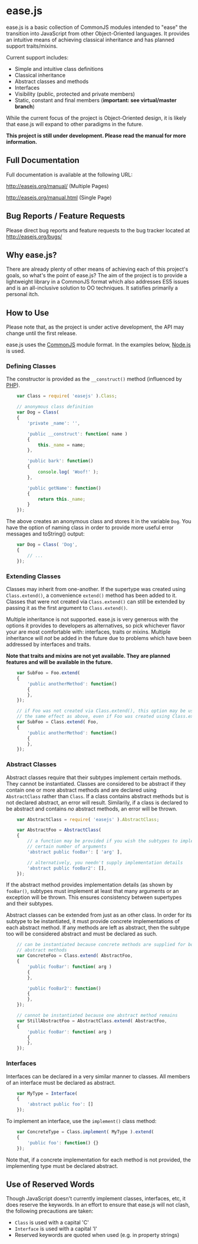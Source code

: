 # ease.js

ease.js is a basic collection of CommonJS modules intended to "ease" the
transition into JavaScript from other Object-Oriented languages. It provides an
intuitive means of achieving classical inheritance and has planned support
traits/mixins.

Current support includes:

* Simple and intuitive class definitions
* Classical inheritance
* Abstract classes and methods
* Interfaces
* Visibility (public, protected and private members)
* Static, constant and final members (**important: see virtual/master branch**)

While the current focus of the project is Object-Oriented design, it is likely
that ease.js will expand to other paradigms in the future.

**This project is still under development. Please read the manual for more
information.**

## Full Documentation
Full documentation is available at the following URL:

http://easejs.org/manual/ (Multiple Pages)

http://easejs.org/manual.html (Single Page)

## Bug Reports / Feature Requests
Please direct bug reports and feature requests to the bug tracker located at
http://easejs.org/bugs/

## Why ease.js?
There are already plenty of other means of achieving each of this project's
goals, so what's the point of ease.js? The aim of the project is to provide a
lightweight library in a CommonJS format which also addresses ES5 issues and is
an all-inclusive solution to OO techniques. It satisfies primarily a personal
itch.


## How to Use
Please note that, as the project is under active development, the API may change
until the first release.

ease.js uses the [CommonJS](http://commonjs.org) module format. In the
examples below, [Node.js](http://nodejs.org) is used.

### Defining Classes
The constructor is provided as the `__construct()` method (influenced by
[PHP](http://php.net)).

````javascript
    var Class = require( 'easejs' ).Class;

    // anonymous class definition
    var Dog = Class(
    {
        'private _name': '',

        'public __construct': function( name )
        {
            this._name = name;
        },

        'public bark': function()
        {
            console.log( 'Woof!' );
        },

        'public getName': function()
        {
            return this._name;
        }
    });
````

The above creates an anonymous class and stores it in the variable ``Dog``. You
have the option of naming class in order to provide more useful error messages
and toString() output:

````javascript
    var Dog = Class( 'Dog',
    {
        // ...
    });
````

### Extending Classes
Classes may inherit from one-another. If the supertype was created using
`Class.extend()`, a convenience `extend()` method has been added to it. Classes
that were not created via `Class.extend()` can still be extended by passing it
as the first argument to `Class.extend()`.

Multiple inheritance is not supported. ease.js is very generous with the options
it provides to developers as alternatives, so pick whichever flavor your are
most comfortable with: interfaces, traits or mixins. Multiple inheritance will
*not* be added in the future due to problems which have been addressed by
interfaces and traits.

**Note that traits and mixins are not yet available. They are
planned features and will be available in the future.**

````javascript
    var SubFoo = Foo.extend(
    {
        'public anotherMethod': function()
        {
        },
    });

    // if Foo was not created via Class.extend(), this option may be used (has
    // the same effect as above, even if Foo was created using Class.extend())
    var SubFoo = Class.extend( Foo,
    {
        'public anotherMethod': function()
        {
        },
    });
````

### Abstract Classes
Abstract classes require that their subtypes implement certain methods. They
cannot be instantiated. Classes are considered to be abstract if they contain
one or more abstract methods and are declared using `AbstractClass` rather than
`Class`. If a class contains abstract methods but is not declared abstract, an
error will result. Similarily, if a class is declared to be abstract and
contains *no* abstract methods, an error will be thrown.

````javascript
    var AbstractClass = require( 'easejs' ).AbstractClass;

    var AbstractFoo = AbstractClass(
    {
        // a function may be provided if you wish the subtypes to implement a
        // certain number of arguments
        'abstract public fooBar': [ 'arg' ],

        // alternatively, you needn't supply implementation details
        'abstract public fooBar2': [],
    });
````

If the abstract method provides implementation details (as shown by
`fooBar()`, subtypes must implement at least that many arguments or an exception
will be thrown. This ensures consistency between supertypes and their subtypes.

Abstract classes can be extended from just as an other class. In order for its
subtype to be instantiated, it must provide concrete implementations of each
abstract method. If any methods are left as abstract, then the subtype too will
be considered abstract and must be declared as such.

````javascript
    // can be instantiated because concrete methods are supplied for both
    // abstract methods
    var ConcreteFoo = Class.extend( AbstractFoo,
    {
        'public fooBar': function( arg )
        {
        },

        'public fooBar2': function()
        {
        },
    });

    // cannot be instantiated because one abstract method remains
    var StillAbstractFoo = AbstractClass.extend( AbstractFoo,
    {
        'public fooBar': function( arg )
        {
        },
    });
````

### Interfaces
Interfaces can be declared in a very similar manner to classes. All members of
an interface must be declared as abstract.

````javascript
    var MyType = Interface(
    {
        'abstract public foo': []
    });
````

To implement an interface, use the `implement()` class method:

````javascript
    var ConcreteType = Class.implement( MyType ).extend(
    {
        'public foo': function() {}
    });
````

Note that, if a concrete implementation for each method is not provided, the
implementing type must be declared abstract.


## Use of Reserved Words
Though JavaScript doesn't currently implement classes, interfaces, etc, it does
reserve the keywords. In an effort to ensure that ease.js will not clash, the
following precautions are taken:

* `Class` is used with a capital 'C'
* `Interface` is used with a capital 'I'
* Reserved keywords are quoted when used (e.g. in property strings)

